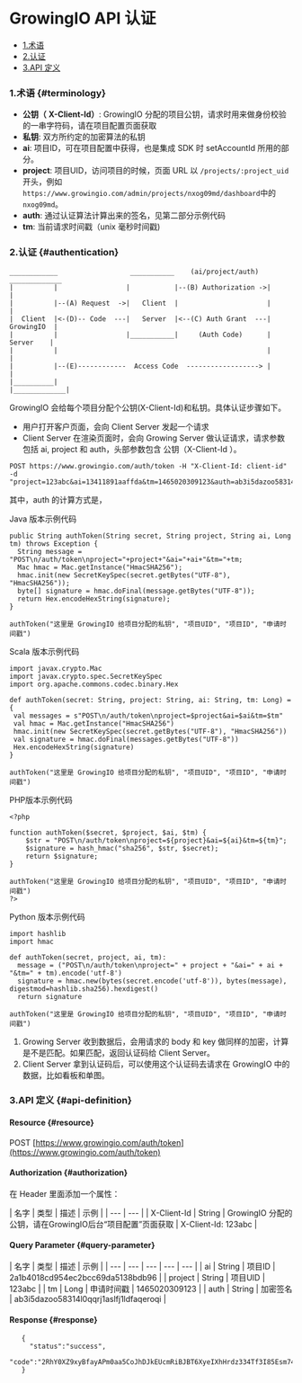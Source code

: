 # GrowingIO API 认证

* [1.术语](authentication.md#terminology)
* [2.认证](authentication.md#authentication)
* [3.API 定义](authentication.md#api-definition)

### 1.术语 {#terminology}

* **公钥（** **X-Client-Id）**: GrowingIO 分配的项目公钥，请求时用来做身份校验的一串字符码，请在项目配置页面获取
* **私钥**: 双方所约定的加密算法的私钥
* **ai**: 项目ID，可在项目配置中获得，也是集成 SDK 时 setAccountId 所用的部分。
* **project**: 项目UID，访问项目的时候，页面 URL 以 `/projects/:project_uid` 开头，例如 `https://www.growingio.com/admin/projects/nxog09md/dashboard`中的`nxog09md`。
* **auth**: 通过认证算法计算出来的签名，见第二部分示例代码
* **tm**: 当前请求时间戳（unix 毫秒时间戳\)

### 2.认证 {#authentication}

```text
____________                  ___________    (ai/project/auth)   _____________
|          |                 |           |--(B) Authorization ->|             |
|          |--(A) Request  ->|   Client  |                      |             |
|  Client  |<-(D)-- Code  ---|   Server  |<--(C) Auth Grant  ---|  GrowingIO  |
|          |                 |___________|     (Auth Code)      |   Server    |
|          |                                                    |             |
|          |--(E)------------  Access Code  ------------------> |             |
|__________|                                                    |_____________|
```

GrowingIO 会给每个项目分配个公钥\(X-Client-Id\)和私钥。具体认证步骤如下。

* 用户打开客户页面，会向 Client Server 发起一个请求
* Client Server 在渲染页面时，会向 Growing Server 做认证请求，请求参数包括 ai, project 和 auth，头部参数包含 公钥（X-Client-Id ）。

```text
POST https://www.growingio.com/auth/token -H "X-Client-Id: client-id" -d "project=123abc&ai=13411891aaffda&tm=1465020309123&auth=ab3i5dazoo58314l0qqrj1aslfj1ldfaqeroqi"
```

其中，auth 的计算方式是，

Java 版本示例代码

```text
public String authToken(String secret, String project, String ai, Long tm) throws Exception {
  String message = "POST\n/auth/token\nproject="+project+"&ai="+ai+"&tm="+tm;
  Mac hmac = Mac.getInstance("HmacSHA256");
  hmac.init(new SecretKeySpec(secret.getBytes("UTF-8"), "HmacSHA256"));
  byte[] signature = hmac.doFinal(message.getBytes("UTF-8"));
  return Hex.encodeHexString(signature);
}

authToken("这里是 GrowingIO 给项目分配的私钥", "项目UID", "项目ID", "申请时间戳")
```

Scala 版本示例代码

```text
import javax.crypto.Mac
import javax.crypto.spec.SecretKeySpec
import org.apache.commons.codec.binary.Hex

def authToken(secret: String, project: String, ai: String, tm: Long) = {
 val messages = s"POST\n/auth/token\nproject=$project&ai=$ai&tm=$tm"
 val hmac = Mac.getInstance("HmacSHA256")
 hmac.init(new SecretKeySpec(secret.getBytes("UTF-8"), "HmacSHA256"))
 val signature = hmac.doFinal(messages.getBytes("UTF-8"))
 Hex.encodeHexString(signature)
}

authToken("这里是 GrowingIO 给项目分配的私钥", "项目UID", "项目ID", "申请时间戳")
```

PHP版本示例代码

```text
<?php

function authToken($secret, $project, $ai, $tm) {
    $str = "POST\n/auth/token\nproject=${project}&ai=${ai}&tm=${tm}";
    $signature = hash_hmac("sha256", $str, $secret);
    return $signature;
}

authToken("这里是 GrowingIO 给项目分配的私钥", "项目UID", "项目ID", "申请时间戳")
?>
```

Python 版本示例代码

```text
import hashlib
import hmac

def authToken(secret, project, ai, tm):
  message = ("POST\n/auth/token\nproject=" + project + "&ai=" + ai + "&tm=" + tm).encode('utf-8')
  signature = hmac.new(bytes(secret.encode('utf-8')), bytes(message), digestmod=hashlib.sha256).hexdigest()
  return signature

authToken("这里是 GrowingIO 给项目分配的私钥", "项目UID", "项目ID", "申请时间戳")
```

1. Growing Server 收到数据后，会用请求的 body 和 key 做同样的加密，计算是不是匹配。如果匹配，返回认证码给 Client Server。
2. Client Server 拿到认证码后，可以使用这个认证码去请求在 GrowingIO 中的数据，比如看板和单图。

### 3.API 定义 {#api-definition}

#### Resource {#resource}

POST [https://www.growingio.com/auth/token](https://www.growingio.com/auth/token)

#### Authorization {#authorization}

在 Header 里面添加一个属性：

| 名字 | 类型 | 描述 | 示例 |
| --- | --- |
| X-Client-Id | String | GrowingIO 分配的公钥，请在GrowingIO后台“项目配置”页面获取 | X-Client-Id: 123abc |

#### Query Parameter {#query-parameter}

| 名字 | 类型 | 描述 | 示例 |
| --- | --- | --- | --- | --- |
| ai | String | 项目ID | 2a1b4018cd954ec2bcc69da5138bdb96 |
| project | String | 项目UID | 123abc |
| tm | Long | 申请时间戳 | 1465020309123 |
| auth | String | 加密签名 | ab3i5dazoo58314l0qqrj1aslfj1ldfaqeroqi |

#### Response {#response}

```text
   {
     "status":"success",
     "code":"2RhY0XZ9xyBfayAPm0aa5CoJhDJkEUcmRiBJBT6XyeIXhHrdz334Tf3I85Esm74Q"
   }
```

